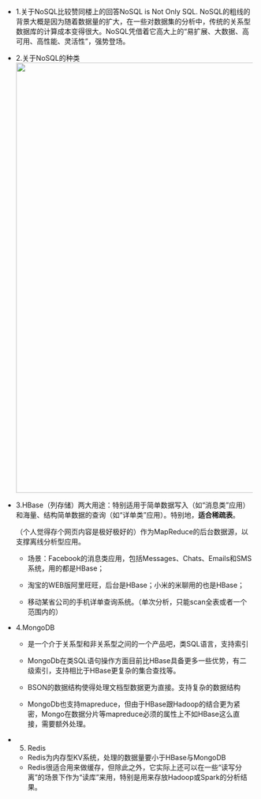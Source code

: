 
- 1.关于NoSQL比较赞同楼上的回答NoSQL is Not Only SQL. NoSQL的粗线的背景大概是因为随着数据量的扩大，在一些对数据集的分析中，传统的关系型数据库的计算成本变得很大。NoSQL凭借着它高大上的“易扩展、大数据、高可用、高性能、灵活性”，强势登场。
  
- 2.关于NoSQL的种类<img src="https://pic3.zhimg.com/50/v2-d4c9e3dc336946a73ddccd286b163511_720w.jpg?source=1940ef5c" data-rawwidth="871" data-rawheight="632" class="origin_image zh-lightbox-thumb" width="871" data-original="https://pic3.zhimg.com/v2-d4c9e3dc336946a73ddccd286b163511_r.jpg?source=1940ef5c"/>

- 3.HBase（列存储）两大用途：特别适用于简单数据写入（如“消息类”应用）和海量、结构简单数据的查询（如“详单类”应用）。特别地，**适合稀疏表**。
  
  （个人觉得存个网页内容是极好极好的）作为MapReduce的后台数据源，以支撑离线分析型应用。
  - 场景：Facebook的消息类应用，包括Messages、Chats、Emails和SMS系统，用的都是HBase； 
    
  - 淘宝的WEB版阿里旺旺，后台是HBase；小米的米聊用的也是HBase；
    
  - 移动某省公司的手机详单查询系统。（单次分析，只能scan全表或者一个范围内的）

- 4.MongoDB
  - 是一个介于关系型和非关系型之间的一个产品吧，类SQL语言，支持索引 
    
  - MongoDb在类SQL语句操作方面目前比HBase具备更多一些优势，有二级索引，支持相比于HBase更复杂的集合查找等。
    
  - BSON的数据结构使得处理文档型数据更为直接。支持复杂的数据结构
    
  - MongoDb也支持mapreduce，但由于HBase跟Hadoop的结合更为紧密，Mongo在数据分片等mapreduce必须的属性上不如HBase这么直接，需要额外处理。

- 5. Redis
  - Redis为内存型KV系统，处理的数据量要小于HBase与MongoDB
  - Redis很适合用来做缓存，但除此之外，它实际上还可以在一些“读写分离”的场景下作为“读库”来用，特别是用来存放Hadoop或Spark的分析结果。
    
  

